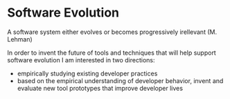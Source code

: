 # Software Evolution

A software system either evolves or becomes progressively irellevant (M. Lehman)

In order to invent the future of tools and techniques that will help support software evolution I am interested in two directions:
- empirically studying existing developer practices
- based on the empirical understanding of developer behavior, invent and evaluate new tool prototypes that improve developer lives

